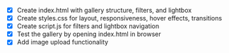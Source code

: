 - [x] Create index.html with gallery structure, filters, and lightbox
- [x] Create styles.css for layout, responsiveness, hover effects, transitions
- [x] Create script.js for filters and lightbox navigation
- [x] Test the gallery by opening index.html in browser
- [x] Add image upload functionality
